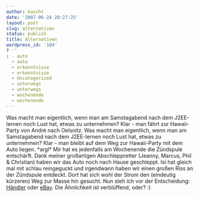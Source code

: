 ```yaml
---
author: bascht
date: '2007-06-24 20:27:25'
layout: post
slug: alternativen
status: publish
title: Alternativen
wordpress_id: '184'
? ''
: - auto
  - auto
  - erkenntnisse
  - erkenntnisse
  - Uncategorized
  - unterwegs
  - unterwegs
  - wochenende
  - wochenende
---
```


Was macht man eigentlich, wenn man am Samstagabend nach dem
J2EE-lernen noch Lust hat, etwas zu unternehmen? Klar - man fährt
zur Hawaii-Party von André nach Oelsnitz. Was macht man eigentlich,
wenn man am Samstagabend nach dem J2EE-lernen noch Lust hat, etwas
zu unternehmen? Klar - man bleibt auf dem Weg zur Hawaii-Party mit
dem Auto liegen. \*argl\* Mir hat es jedenfalls am Wochenende die
Zündspule entschärft. Dank meiner großartigen Abschleppretter
(Jeanny, Marcus, Phil & Christian) haben wir das Auto noch nach
Hause geschleppt. Isi hat gleich mal mit schlau reingeguckt und
irgendwann haben wir einen großen Riss an der Zündspule entdeckt.
Dort hat sich wohl der Strom den (eindeutig kürzeren) Weg zur Masse
hin gesucht. Nun steh ich vor der Entscheidung:
[Händler](http://www.100pro-ersatzteile.de/shop/productdetail.jsp?code=011_0040402001&affiliation=autoteile_katalog)
oder
[eBay](http://cgi.ebay.de/Zuendmodul-Zuendspule-VW-Golf-3-III-Passat-Polo-T4-Sharan_W0QQitemZ280125577878QQihZ018QQcategoryZ61721QQrdZ1QQcmdZViewItem).
Die Ähnlichkeit ist verblüffend, oder? :)


